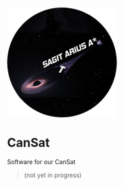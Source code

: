 ![logo](./public/sagitarius_downscaled.png)

# CanSat
Software for our CanSat
> (not yet in progress)
